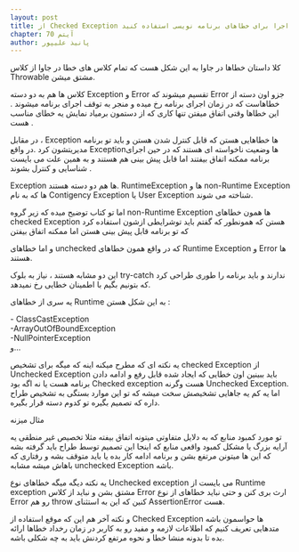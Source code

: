 ```yaml
---
layout: post
title: از Checked Exception ها برای شرایط قابل اصلاح و از خطاهای زمان اجرا برای خطاهای برنامه نویسی استفاده کنید
chapter: آیتم 70
author: پانیذ علیپور
---
```


کلا داستان خطاها در جاوا به این شکل هست که تمام کلاس های خطا در جاوا از کلاس Throwable مشتق میشن.

کلاس ها هم به دو دسته Exception و Error تقسیم میشوند که Error جزو اون دسته از خطاهاست که در زمان اجرای برنامه رخ میده و منجر به توقف اجرای برنامه میشوند . این خطاها وقتی اتفاق میفتن تنها کاری که از دستمون برمیاد نمایش یه خطای مناسب هست .

در مقابل ، Exception ها خطاهایی هستن که قابل کنترل شدن هستن و باید تو برنامه مدیریتشون کرد .در واقع Exceptionها وضعیت ناخواسته ای هستند که در حین اجرای برنامه ممکنه اتفاق بیفتند اما قابل پیش بینی هم هستند و به همین علت می بایست شناسایی و کنترل بشوند .

Exception ها هم دو دسته هستند. RuntimeException ها و non-Runtime Exception ها که به نام Contigency Exception یا User Exception  شناخته می شوند.

اما تو کتاب توضیح میده که زیر گروه non-Runtime Exception ها همون خطاهای checked Exception هستن که همونطور که گفتم باید توشرایطی ازشون استفاده کرد که تو برنامه قابل پیش بینی هستن اما ممکنه اتفاق بیفتن

و اما خطاهای unchecked که در واقع همون خطاهای Runtime Exception و Error ها هستند.

این دو مشابه هستند ، نیاز به بلوک try-catch ندارند و باید برنامه را طوری طراحی کرد که بتونیم بگیم با اطمینان خطایی رخ نمیدهد.

یه سری از خطاهای Runtime به این شکل هستن :

<div dir="ltr" >
- ClassCastException
</div>
<div dir="ltr" >
-ArrayOutOfBoundException
</div>
<div dir="ltr" >
-NullPointerException
</div>
و...

یه نکته ای که مطرح میکنه اینه که میگه برای تشخیص checked Exception از Unchecked Exception باید ببینین اون خطایی که ایجاد شده قابل رفع و ادامه دادن برنامه هست یا نه اگه بود Checked exception هست وگرنه Unchecked Exception.
اما یه کم یه جاهایی تشخیصش سخت میشه که تو این موارد بستگی به تشخیص طراح داره که تصمیم بگیره تو کدوم دسته قرار بگیره.

مثال میزنه

تو مورد کمبود منابع که به دلایل متفاوتی میتونه اتفاق بیفته مثلا تخصیص غیر منطقی یه آرایه بزرگ یا مشکل کمبود واقعی منابع که اینجا این تصمیم توسط طراح باید گرفته بشه که این ها میتونن مرتفع بشن و برنامه ادامه کار بده یا باید متوقف بشه و رفتاری که باهاش میشه مشابه unchecked Exception باشه.

یه نکته دیگه میگه خطاهای نوع Unchecked exception می بایست از Runtime exception مشتق بشن و نباید از کلاس Error ارث بری کنن و حتی نباید خطاهای از نوع Error رو هم throw کنین که این به استثنای  AssertionError هست.

و نکته آخر هم این که موقع استفاده از Checked Exception ها حواسمون باشه متدهایی تعریف کنیم که اطلاعات لازمه و مفید رو به کاربر در زمان رخداد خطاها ارائه بده تا بدونه منشا خطا و نحوه مرتفع کردنش باید به چه شکلی باشه.

